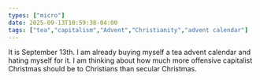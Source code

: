 ```yaml
---
types: ["micro"]
date: 2025-09-13T10:59:38-04:00
tags: ["tea","capitalism","Advent","Christianity","advent calendar"]
---
```

It is September 13th. I am already buying myself a tea advent calendar and hating myself for it. I am thinking about how much more offensive capitalist Christmas should be to Christians than secular Christmas.
